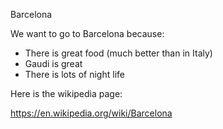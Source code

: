 Barcelona

We want to go to Barcelona because:

- There is great food (much better than in Italy)
- Gaudi is great
- There is lots of night life


Here is the wikipedia page:

https://en.wikipedia.org/wiki/Barcelona
